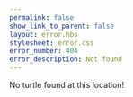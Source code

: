 ```yaml
---
permalink: false
show_link_to_parent: false
layout: error.hbs
stylesheet: error.css
error_number: 404
error_description: Not found
---
```


No turtle found at this location!
